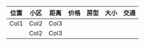 | 位置 | 小区 | 距离 | 价格 | 房型 | 大小 | 交通 |
| ------ | ------| ------ | ------ | ------| ------ | ------ |
| Col1 | Col2 | Col3 |
|      | Col2 | Col3 |